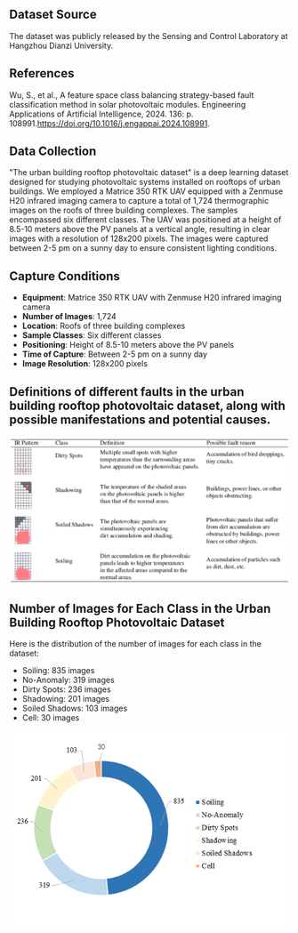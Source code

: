 ## Dataset Source
The dataset was publicly released by the Sensing and Control Laboratory at Hangzhou Dianzi University.

## References
Wu, S., et al., A feature space class balancing strategy-based fault classification method in solar photovoltaic modules. Engineering Applications of Artificial Intelligence, 2024. 136: p. 108991.https://doi.org/10.1016/j.engappai.2024.108991.

## Data Collection

"The urban building rooftop photovoltaic dataset" is a deep learning dataset designed for studying photovoltaic systems installed on rooftops of urban buildings. We employed a Matrice 350 RTK UAV equipped with a Zenmuse H20 infrared imaging camera to capture a total of 1,724 thermographic images on the roofs of three building complexes. The samples encompassed six different classes. The UAV was positioned at a height of 8.5-10 meters above the PV panels at a vertical angle, resulting in clear images with a resolution of 128x200 pixels. The images were captured between 2-5 pm on a sunny day to ensure consistent lighting conditions.

## Capture Conditions

- **Equipment**: Matrice 350 RTK UAV with Zenmuse H20 infrared imaging camera
- **Number of Images**: 1,724
- **Location**: Roofs of three building complexes
- **Sample Classes**: Six different classes
- **Positioning**: Height of 8.5-10 meters above the PV panels
- **Time of Capture**: Between 2-5 pm on a sunny day
- **Image Resolution**: 128x200 pixels

## Definitions of different faults in the urban building rooftop photovoltaic dataset, along with possible manifestations and potential causes.
![Definitions](Definitions.png)

## Number of Images for Each Class in the Urban Building Rooftop Photovoltaic Dataset
Here is the distribution of the number of images for each class in the dataset:
- Soiling: 835 images
- No-Anomaly: 319 images
- Dirty Spots: 236 images
- Shadowing: 201 images
- Soiled Shadows: 103 images
- Cell: 30 images


![class_distribution](class_distribution.png)
